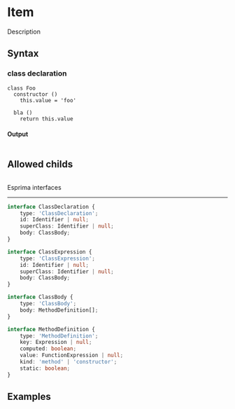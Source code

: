 Item
====

Description

Syntax
------

### class declaration

```fire
class Foo
  constructor ()
    this.value = 'foo'

  bla ()
    return this.value
```

#### Output

```js

```

Allowed childs
--------------

```

```

Esprima interfaces

------------------

```ts
interface ClassDeclaration {
    type: 'ClassDeclaration';
    id: Identifier | null;
    superClass: Identifier | null;
    body: ClassBody;
}

interface ClassExpression {
    type: 'ClassExpression';
    id: Identifier | null;
    superClass: Identifier | null;
    body: ClassBody;
}

interface ClassBody {
    type: 'ClassBody';
    body: MethodDefinition[];
}

interface MethodDefinition {
    type: 'MethodDefinition';
    key: Expression | null;
    computed: boolean;
    value: FunctionExpression | null;
    kind: 'method' | 'constructor';
    static: boolean;
}
```

Examples
--------

```fire

```
